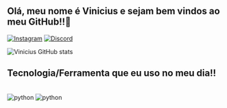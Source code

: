 ## Olá, meu nome é Vinicius e sejam bem vindos ao meu GitHub!!👋
[![Instagram](https://img.shields.io/badge/Instagram-E4405F?style=for-the-badge&logo=instagram&logoColor=white)](https://instagram.com/vinissin._)
[![Discord](https://img.shields.io/badge/Discord-7289DA?style=for-the-badge&logo=discord&logoColor=white)](https://instagram.com/vinissin._)

![Vinicius GitHub stats](https://github-readme-stats.vercel.app/api?username=ViniciusVieira05&show_icons=true&theme=merko)


## Tecnologia/Ferramenta que eu uso no meu dia!!

<div style="display: inline block"><br/>
  <img align="center" alt="python" src="https://img.shields.io/badge/Python-3776AB?style=for-the-badge&logo=python&logoColor=white" />
  <img align="center" alt="python" src="https://img.shields.io/badge/Visual_Studio_Code-0078D4?style=for-the-badge&logo=visual%20studio%20code&logoColor=white" />
</div>
